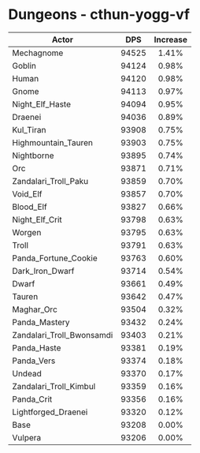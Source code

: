 # Dungeons - cthun-yogg-vf
| Actor | DPS | Increase |
|---|:---:|:---:|
|Mechagnome|94525|1.41%|
|Goblin|94124|0.98%|
|Human|94120|0.98%|
|Gnome|94113|0.97%|
|Night_Elf_Haste|94094|0.95%|
|Draenei|94036|0.89%|
|Kul_Tiran|93908|0.75%|
|Highmountain_Tauren|93903|0.75%|
|Nightborne|93895|0.74%|
|Orc|93871|0.71%|
|Zandalari_Troll_Paku|93859|0.70%|
|Void_Elf|93857|0.70%|
|Blood_Elf|93827|0.66%|
|Night_Elf_Crit|93798|0.63%|
|Worgen|93795|0.63%|
|Troll|93791|0.63%|
|Panda_Fortune_Cookie|93763|0.60%|
|Dark_Iron_Dwarf|93714|0.54%|
|Dwarf|93661|0.49%|
|Tauren|93642|0.47%|
|Maghar_Orc|93504|0.32%|
|Panda_Mastery|93432|0.24%|
|Zandalari_Troll_Bwonsamdi|93403|0.21%|
|Panda_Haste|93381|0.19%|
|Panda_Vers|93374|0.18%|
|Undead|93370|0.17%|
|Zandalari_Troll_Kimbul|93359|0.16%|
|Panda_Crit|93356|0.16%|
|Lightforged_Draenei|93320|0.12%|
|Base|93208|0.00%|
|Vulpera|93206|0.00%|
